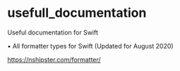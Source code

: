 # usefull_documentation
Useful documentation for Swift

• All formatter types for Swift (Updated for August 2020) 

  https://nshipster.com/formatter/
